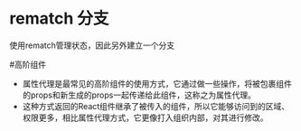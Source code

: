 # rematch 分支

使用rematch管理状态，因此另外建立一个分支

#高阶组件

- 属性代理是最常见的高阶组件的使用方式，它通过做一些操作，将被包裹组件的props和新生成的props一起传递给此组件，这称之为属性代理。
- 这种方式返回的React组件继承了被传入的组件，所以它能够访问到的区域、权限更多，相比属性代理方式，它更像打入组织内部，对其进行修改。
